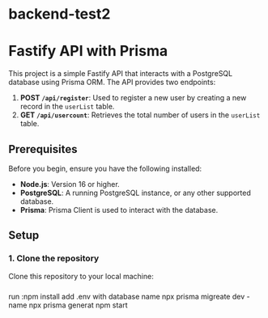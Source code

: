 # backend-test2
# Fastify API with Prisma

This project is a simple Fastify API that interacts with a PostgreSQL database using Prisma ORM. The API provides two endpoints:

1. **POST `/api/register`**: Used to register a new user by creating a new record in the `userList` table.
2. **GET `/api/usercount`**: Retrieves the total number of users in the `userList` table.

## Prerequisites

Before you begin, ensure you have the following installed:

- **Node.js**: Version 16 or higher.
- **PostgreSQL**: A running PostgreSQL instance, or any other supported database.
- **Prisma**: Prisma Client is used to interact with the database.

## Setup

### 1. Clone the repository

Clone this repository to your local machine:

###
run :npm install
add .env with database name 
npx prisma migreate dev -name <you migrate name>
npx prisma generat
npm start
